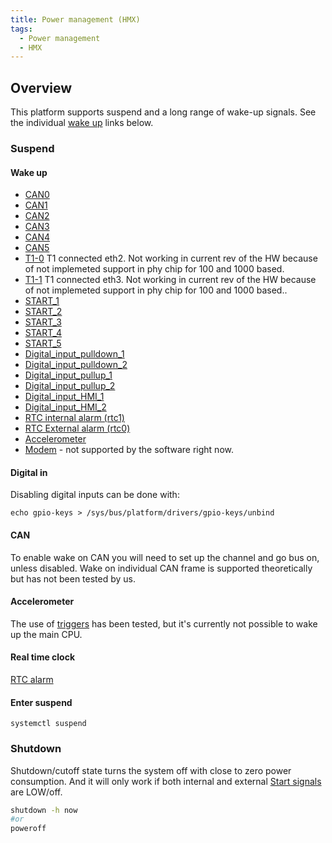 ```yaml
---
title: Power management (HMX)
tags:
  - Power management
  - HMX
---
```

## Overview

This platform supports suspend and a long range of wake-up signals. See the individual [wake up](#wake-up) links below.
### Suspend

#### Wake up
- [CAN0](../../interfaces/hmx/can.md)
- [CAN1](../../interfaces/hmx/can.md)
- [CAN2](../../interfaces/hmx/can.md)
- [CAN3](../../interfaces/hmx/can.md)
- [CAN4](../../interfaces/hmx/can.md)
- [CAN5](../../interfaces/hmx/can.md)
- [T1-0](../../interfaces/hmx/ethernet.md) T1 connected eth2. Not working in current rev of the HW because of not implemeted support in phy chip for 100 and 1000 based.
- [T1-1](../../interfaces/hmx/ethernet.md) T1 connected eth3. Not working in current rev of the HW because of not implemeted support in phy chip for 100 and 1000 based..
- [START_1](../../interfaces/hmx/start_signal.md)
- [START_2](../../interfaces/hmx/start_signal.md)
- [START_3](../../interfaces/hmx/start_signal.md)
- [START_4](../../interfaces/hmx/start_signal.md)
- [START_5](../../interfaces/hmx/start_signal.md)
- [Digital_input_pulldown_1](../../interfaces/hmx/digital_io.md)
- [Digital_input_pulldown_2](../../interfaces/hmx/digital_io.md)
- [Digital_input_pullup_1](../../interfaces/hmx/digital_io.md)
- [Digital_input_pullup_2](../../interfaces/hmx/digital_io.md)
- [Digital_input_HMI_1](../../interfaces/hmx/digital_io.md)
- [Digital_input_HMI_2](../../interfaces/hmx/digital_io.md)
- [RTC internal alarm (rtc1)](../../interfaces/rtc_alarm.md)
- [RTC External alarm (rtc0)](../../interfaces/rtc_alarm.md)
- [Accelerometer](../../interfaces/hmx/accelerometer.md)
- [Modem](../../interfaces/hmx/modem.md) - not supported by the software right now.

#### Digital in
Disabling digital inputs can be done with:
```
echo gpio-keys > /sys/bus/platform/drivers/gpio-keys/unbind
```
#### CAN

To enable wake on CAN you will need to set up the channel and go bus on, unless disabled.
Wake on individual CAN frame is supported theoretically but has not been tested by us.

#### Accelerometer

The use of [triggers](../../interfaces/hmx/accelerometer.md#activate-triggers) has been tested, but it's currently not possible to wake up the main CPU.

#### Real time clock

[RTC alarm](../../interfaces/rtc_alarm.md)


#### Enter suspend
```
systemctl suspend
```
### Shutdown

Shutdown/cutoff state turns the system off with close to zero power consumption. And it will only work if both internal and external [Start signals](../../interfaces/hmx/start_signal.md) are LOW/off.

```bash
shutdown -h now
#or
poweroff
```

